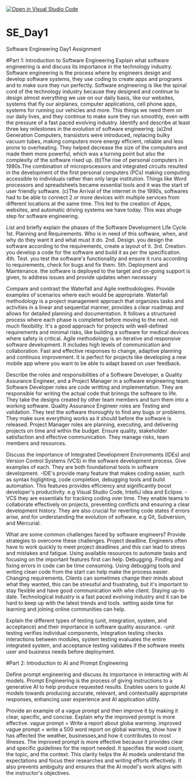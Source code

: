 [![Open in Visual Studio Code](https://classroom.github.com/assets/open-in-vscode-2e0aaae1b6195c2367325f4f02e2d04e9abb55f0b24a779b69b11b9e10269abc.svg)](https://classroom.github.com/online_ide?assignment_repo_id=18618882&assignment_repo_type=AssignmentRepo)
# SE_Day1
Software Engineering Day1 Assignment

#Part 1: Introduction to Software Engineering
Explain what software engineering is and discuss its importance in the technology industry.
Software engineering is the process where by engineers design and develop software systems, they use coding to create apps and programs and to make sure they run perfectly.
Software engineering is like the spinal cord of the technology industry because they designed and continue to design almost everything we use on our daily basis, like our websites, systems that fly our airplanes, computer applications, cell phone apps, systems for running our vehicles and more. This things we need them on our daily lives, and they continue to make sure they run smoothly, even with the pressure of a fast paced evolving industry. 
Identify and describe at least three key milestones in the evolution of software engineering.
(a)2nd Generation Computers, transistors were introduced, replacing bulky vacuum tubes, making computers more energy efficient, reliable and less prone to overheating. They helped decrease the size of the computers and made them more powerful, which was a turning point but also the complexity of the software rised up.
(b)The rise of personal computers in 1980s.The combination of microprocessors and integrated circuits resulted in the development of the first personal computers (PCs) making computing accessible to individuals rather than only large institution. Things like Word processors and spreadsheets became essential tools and it was the start of user friendly software.
(c)The Arrival of the internet in the 1990s, softwares had to be able to connect 2 or more devices with multiple services from different locations at the same time. This led to the creation of Apps, websites, and automatic driving systems we have today. This was ahuge step for software engineering.

List and briefly explain the phases of the Software Development Life Cycle.
1st. Planning and Requirements. Who is in need of this software, when, and why do they want it and what must it do.
2nd. Design. you design the software according to the requirements, create a layout of it.
3rd. Creation. you develop a code for the software and build it as per the specification.
4th. Test. you test the software's functionality and ensure it runs according to requirements, check for bugs and fix them.
5th. Deployment and Maintenance. the software is deployed to the target and on-going support is given, to address issues and provide updates when necessary


Compare and contrast the Waterfall and Agile methodologies. Provide examples of scenarios where each would be appropriate.
Waterfall methodology is a project management approach that organizes tasks and activities in a linear and sequential manner, provides a 
clear roadmap and allows for detailed planning and documentation. It follows a structured process where each phase is completed before moving to the next. not much flexibility. It's a good approach for projects with well-defined requirements and minimal risks, like building a software for medical devices where safety is critical.
Agile methodology is an iterative and responsive software development. It includes high levels of communication and collaboration. Fast and effective responses to change, adaptive planning and continuos improvement. It is perfect for projects like developing a new mobile app where you want to be able to adapt based on user feedback.


Describe the roles and responsibilities of a Software Developer, a Quality Assurance Engineer, and a Project Manager in a software engineering team.
Software Developer roles are code writting and implementation. They are responsible for writing the actual code that brinngs the software to life. They take the designs created by other team members and turn them into a working software.
Quality Assurance Engineer roles are Testing and validation. They test the software thoroughly to find any bugs or problems. They make sure everything works as it should before the software is released.
Project Manager roles are planning, executing, and delivering projects on time and within the budget. Ensure quality, stakeholder satisfaction and effective communication. They manage risks, team members and resources.


Discuss the importance of Integrated Development Environments (IDEs) and Version Control Systems (VCS) in the software development process. Give examples of each.
They are both foundational tools in software development.
-IDE's provide many feature that makes coding easier, such as syntax higlighting, code completion, debugging tools and build automation. This features provides efficiency and significantly boost developer's productivity.
e.g Visual Studio Code, IntelliJ idea and Eclipse.
-VCS they are essentials for tracking coding over time. They enable teams to collaborate effectively on projects, preventing conflicts and ensuring a clear development history. They are also crucial for reverting code states if errors arise, and for understanding the evolution of software.
e.g Git, Subversion, and Mercurial.


What are some common challenges faced by software engineers? Provide strategies to overcome these challenges.
Project deadline. Engineers often have to work quickly to meet project deadlines ,and this can lead to stress and mistakes and fatigue. Using available resources to automate tasks and focusing on the important features first can help.
Debugging. Finding and fixing errors in code can be time consuming. Using debugging tools and writing clean code from the start can help make the process easier.
Changing requirements. Clients can sometimes change their minds about what they wanted, this can be stressful and frustrating, but it's important to stay flexible and have good communication with whe client.
Staying up-to date. Technological industry is a fast paced evolving industry and it can be hard to keep up with the latest trends and tools. setting aside time for learning and joining online communities can help.


Explain the different types of testing (unit, integration, system, and acceptance) and their importance in software quality assurance.
-unit testing verifies individual components, integration testing checks interactions between modules, system testing evaluates the entire integrated system, and acceptance testing validates if the software meets user and business needs before deployment. 


#Part 2: Introduction to AI and Prompt Engineering


Define prompt engineering and discuss its importance in interacting with AI models.
Prompt Engineering is the process of giving instructions to a generative AI to help produce requested results. Enables users to guide AI models towards producing accurate, relevant, and contextually appropriate responses, enhancing user experience and AI application utility. 


Provide an example of a vague prompt and then improve it by making it clear, specific, and concise. Explain why the improved prompt is more effective.
vague prompt = Write a report about globa warming.
improved vague prompt = write a 500 word report on global warming, show how it has affected the weather, businesses,and how it contributes to most illneses.
The improved prompt is more effective because it provides clear and specific guidelines for the report needed. It specifies the word count, the topic, and the context. This clarity helps the AI models understand the expectations and focus their researches and writing efforts effectively. It also prevents ambiguity and ensures that the AI model's work aligns with the instructor's objectives.

